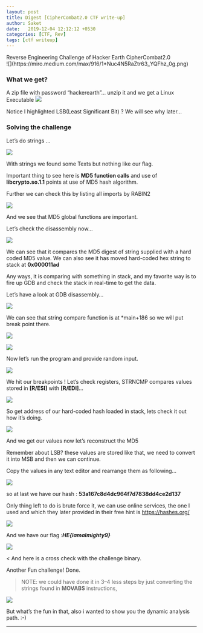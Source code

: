 ```yaml
---
layout: post
title: Digest [CipherCombat2.0 CTF write-up]
author: Saket
date:   2019-12-04 12:12:12 +0530
categories: [CTF, Rev]
tags: [ctf writeup]
---
```


<div class="message">
Reverse Engineering Challenge of Hacker Earth CipherCombat2.0
</div>
<!--more-->
![](https://miro.medium.com/max/916/1*Nuc4N5RaZtr63_YQFhz_0g.png)

### What we get?

A zip file with password “hackerearth”… unzip it and we get a Linux Executable
![](https://miro.medium.com/max/1400/1*vAjPVcnwMkk3vsJWwFYvCw.png)

Notice I highlighted LSB(Least Significant Bit) ? We will see why later…

### Solving the challenge

Let’s do strings …

![](https://miro.medium.com/max/1400/1*QituOMU8zpAkklSEngDR6g.png)

With strings we found some Texts but nothing like our flag.

Important thing to see here is **MD5 function calls** and use of **libcrypto.so.1.1** points at use of MD5 hash algorithm.

Further we can check this by listing all imports by RABIN2

![](https://miro.medium.com/max/1400/1*Zs5ILlbbLfM-sZEeRbzljw.png)

And we see that MD5 global functions are important.

Let’s check the disassembly now…

![](https://miro.medium.com/max/1400/1*mPe6hOAoX4GAUC4DhYytVA.png)

We can see that it compares the MD5 digest of string supplied with a hard coded MD5 value. We can also see it has moved hard-coded hex string to stack at **0x000011ad**

Any ways, it is comparing with something in stack, and my favorite way is to fire up GDB and check the stack in real-time to get the data.

Let’s have a look at GDB disassembly…

![](https://miro.medium.com/max/1368/1*lNZuiBDzkNvgSrHube7sgA.png)

We can see that string compare function is at *main+186 so we will put break point there.

![](https://miro.medium.com/max/1400/1*nmAFCPnQbBwgoA-1C2Jhuw.png)

![](https://miro.medium.com/max/766/1*6qb-pH2gzMPvaOLQhj3dtA.png)

Now let’s run the program and provide random input.

![](https://miro.medium.com/max/1400/1*6ad6Uix5zcBN7SQhMBWVhw.png)

We hit our breakpoints ! Let’s check registers, STRNCMP compares values stored in **[R/ESI]** with **[R/EDI]**...

![](https://miro.medium.com/max/1400/1*GEzuZe_tObGW6OpVnaz-Dg.png)

So get address of our hard-coded hash loaded in stack, lets check it out how it’s doing.

![](https://miro.medium.com/max/1400/1*4ESNSFiNrykRXxfoo0mZ7w.png)

And we get our values now let’s reconstruct the MD5

Remember about LSB? these values are stored like that, we need to convert it into MSB and then we can continue.

Copy the values in any text editor and rearrange them as following…

![](https://miro.medium.com/max/1400/1*6W3H0okjKG1LlN5e5bNaFg.png)

so at last we have our hash : **53a167c8d4dc964f7d7838dd4ce2d137**

Only thing left to do is brute force it, we can use online services, the one I used and which they later provided in their free hint is https://hashes.org/

![](https://miro.medium.com/max/1400/1*l3Cq8Jw-b3GGG3qS3V3REw.png)

And we have our flag :***HE{iamalmighty9}***

![](https://miro.medium.com/max/988/1*K7A9d8L1oQ5QBzLxV6Ngkw.png)

< And here is a cross check with the challenge binary.

Another Fun challenge! Done.

> NOTE: we could have done it in 3–4 less steps by just converting the strings found in **MOVABS** instructions,

![](https://miro.medium.com/max/1400/1*8RgD9zk0eJD2S6szrk-1Dg.png)

But what’s the fun in that, also i wanted to show you the dynamic analysis path. :-)

---
